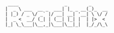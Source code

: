      ____                 _        _      
    |  _ \ ___  __ _  ___| |_ _ __(_)_  __
    | |_) / _ \/ _` |/ __| __| '__| \ \/ /
    |  _ <  __/ (_| | (__| |_| |  | |>  < 
    |_| \_\___|\__,_|\___|\__|_|  |_/_/\_\
